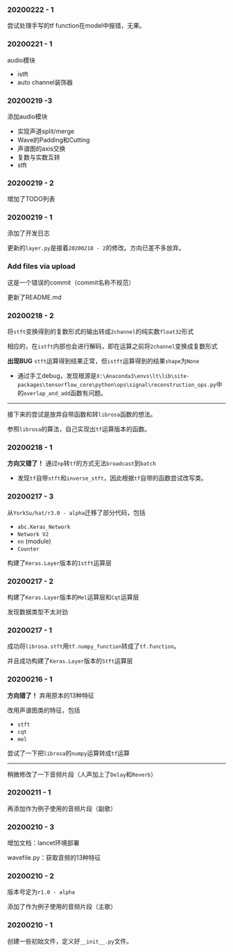 ### 20200222 - 1

尝试处理手写的tf function在model中报错，无果。

### 20200221 - 1

audio模块

* istft
* auto channel装饰器

### 20200219 -3

添加audio模块

* 实现声道split/merge
* Wave的Padding和Cutting
* 声谱图的axis交换
* 复数与实数互转
* stft

### 20200219 - 2

增加了TODO列表

### 20200219 - 1

添加了开发日志

更新的`layer.py`是接着`20200218 - 2`的修改。方向已差不多放弃。

### Add files via upload

这是一个错误的commit（commit名称不规范）

更新了README.md

### 20200218 - 2

将`stft`变换得到的复数形式的输出转成`2channel`的纯实数`float32`形式

相应的，在`istft`内部也会进行解码，即在运算之前将`2channel`变换成复数形式

**出现BUG** `stft`运算得到结果正常，但`istft`运算得到的结果`shape`为`None`

* 通过手工debug，发现根源是`X:\Anaconda3\envs\lt\lib\site-packages\tensorflow_core\python\ops\signal\reconstruction_ops.py`中的`overlap_and_add`函数有问题。

---

接下来的尝试是放弃自带函数和转`librosa`函数的想法。

参照`librosa`的算法，自己实现出`tf`运算版本的函数。

### 20200218 - 1

**方向又错了！** 通过`np`转`tf`的方式无法`broadcast`到`batch`

* 发现`tf`自带`stft`和`inverse_stft`，因此根据`tf`自带的函数尝试改写类。

### 20200217 - 3

从`YorkSu/hat/r3.0 - alpha`迁移了部分代码，包括

* `abc.Keras_Network`
* `Network V2`
* `nn` (module)
* `Counter`

构建了`Keras.Layer`版本的`Istft`运算层

### 20200217 - 2

构建了`Keras.Layer`版本的`Mel`运算层和`Cqt`运算层

发现数据类型不太对劲

### 20200217 - 1

成功将`librosa.stft`用`tf.numpy_function`转成了`tf.function`。

并且成功构建了`Keras.Layer`版本的`Stft`运算层

### 20200216 - 1

**方向错了！** 弃用原本的13种特征

改用声谱图类的特征，包括

* `stft`
* `cqt`
* `mel`

尝试了一下把`librosa`的`numpy`运算转成`tf`运算

---

稍微修改了一下音频片段（人声加上了`Delay`和`Reverb`）

### 20200211 - 1

再添加作为例子使用的音频片段（副歌）

### 20200210 - 3

增加文档：lancet环境部署

wavefile.py：获取音频的13种特征

### 20200210 - 2

版本号定为`r1.0 - alpha`

添加了作为例子使用的音频片段（主歌）

### 20200210 - 1

创建一些初始文件，定义好`__init__.py`文件。

